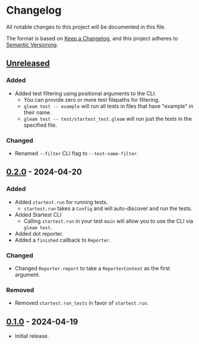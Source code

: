 # Changelog

All notable changes to this project will be documented in this file.

The format is based on [Keep a Changelog](https://keepachangelog.com/en/1.0.0/),
and this project adheres to [Semantic Versioning](https://semver.org/spec/v2.0.0.html).

## [Unreleased]

### Added

- Added test filtering using positional arguments to the CLI.
  - You can provide zero or more test filepaths for filtering.
  - `gleam test -- example` will run all tests in files that have "example" in their name.
  - `gleam test -- test/startest_test.gleam` will run just the tests in the specified file.

### Changed

- Renamed `--filter` CLI flag to `--test-name-filter`.

## [0.2.0] - 2024-04-20

### Added

- Added `startest.run` for running tests.
  - `startest.run` takes a `Config` and will auto-discover and run the tests.
- Added Startest CLI
  - Calling `startest.run` in your test `main` will allow you to use the CLI via `gleam test`.
- Added dot reporter.
- Added a `finished` callback to `Reporter`.

### Changed

- Changed `Reporter.report` to take a `ReporterContext` as the first argument.

### Removed

- Removed `startest.run_tests` in favor of `startest.run`.

## [0.1.0] - 2024-04-19

- Initial release.

[unreleased]: https://github.com/maxdeviant/startest/compare/v0.2.0...HEAD
[0.2.0]: https://github.com/maxdeviant/startest/compare/v0.1.0...v0.2.0
[0.1.0]: https://github.com/maxdeviant/startest/compare/6e7e1f2...v0.1.0
